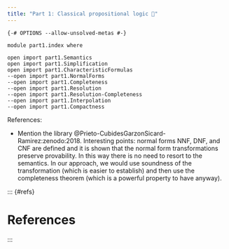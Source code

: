 ```yaml
---
title: "Part 1: Classical propositional logic 🚧"
---
```


```
{-# OPTIONS --allow-unsolved-metas #-}

module part1.index where

open import part1.Semantics
open import part1.Simplification
open import part1.CharacteristicFormulas
--open import part1.NormalForms
--open import part1.Completeness
--open import part1.Resolution
--open import part1.Resolution-Completeness
--open import part1.Interpolation
--open import part1.Compactness
```

References:

* Mention the library @Prieto-CubidesGarzonSicard-Ramirez:zenodo:2018. Interesting points: normal forms NNF, DNF, and CNF are defined and it is shown that the normal form transformations preserve provability. In this way there is no need to resort to the semantics. In our approach, we would use soundness of the transformation (which is easier to establish) and then use the completeness theorem (which is a powerful property to have anyway).

::: {#refs}

# References

:::
